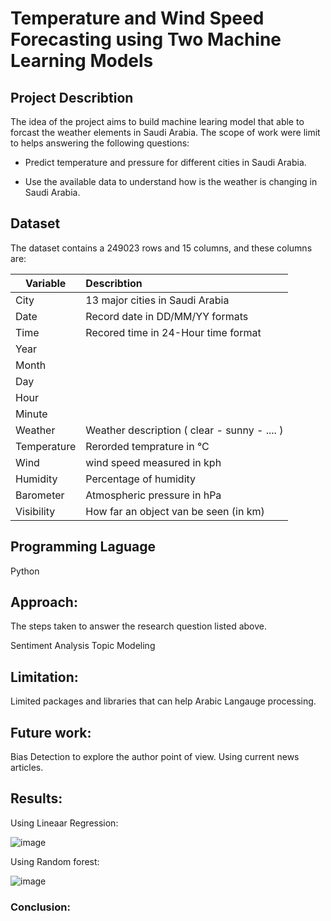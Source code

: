 
# Temperature and Wind Speed Forecasting using Two Machine Learning Models

## Project Describtion

The idea of the project aims to build machine learing model that able to forcast the weather elements in Saudi Arabia. The scope of work were limit to helps answering the following questions:

- Predict temperature and pressure for different cities in Saudi Arabia.

- Use the available data to understand how is the weather is changing in Saudi Arabia.


## Dataset

The dataset contains a 249023 rows and 15 columns, and these columns are:

| Variable | Describtion      |
| ------------- |:-------------| 
| City    | 13 major cities in Saudi Arabia |
| Date      | Record date in DD/MM/YY formats
| Time | Recored time in 24-Hour time format|
|Year||
|Month| |
|Day|  |
|Hour| |
|Minute|  |
|Weather| Weather description ( clear - sunny - .... )|  
|Temperature| Rerorded temprature in °C| 
|Wind| wind speed measured in kph| 
|Humidity| Percentage of humidity|
|Barometer| Atmospheric pressure in  hPa|
|Visibility| How far an object van be seen (in km)|


## Programming Laguage
Python

## Approach:
The steps taken to answer the research question listed above.

Sentiment Analysis
Topic Modeling

## Limitation:
Limited packages and libraries that can help Arabic Langauge processing.

## Future work:
Bias Detection to explore the author point of view.
Using current news articles.

## Results:
Using Lineaar Regression:

![image](https://user-images.githubusercontent.com/86031983/148729592-0b21ef80-de7f-4798-8850-c04f8541814e.png)

Using Random forest:

![image](https://user-images.githubusercontent.com/86031983/148729628-daa2a906-a45c-4e31-8ec8-c26e77edc907.png)


### Conclusion:
